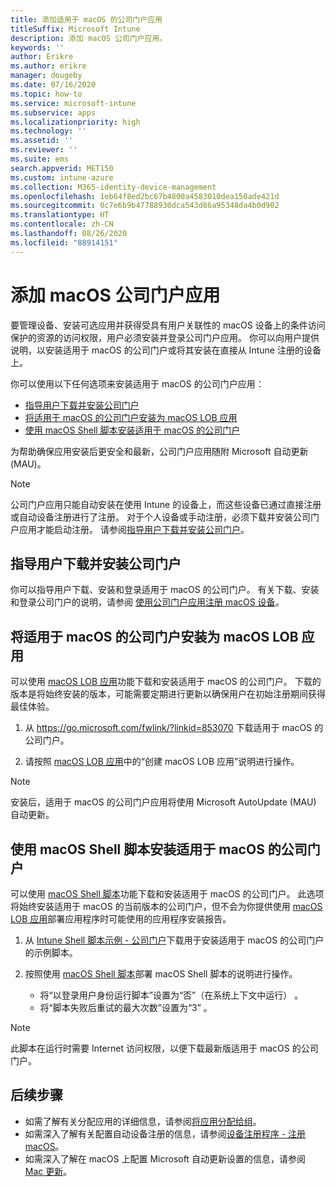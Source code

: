 ```yaml
---
title: 添加适用于 macOS 的公司门户应用
titleSuffix: Microsoft Intune
description: 添加 macOS 公司门户应用。
keywords: ''
author: Erikre
ms.author: erikre
manager: dougeby
ms.date: 07/16/2020
ms.topic: how-to
ms.service: microsoft-intune
ms.subservice: apps
ms.localizationpriority: high
ms.technology: ''
ms.assetid: ''
ms.reviewer: ''
ms.suite: ems
search.appverid: MET150
ms.custom: intune-azure
ms.collection: M365-identity-device-management
ms.openlocfilehash: 1eb64f8ed2bc67b4800a4583010dea150ade421d
ms.sourcegitcommit: 0c7e6b9b47788930dca543d86a95348da4b0d902
ms.translationtype: HT
ms.contentlocale: zh-CN
ms.lasthandoff: 08/26/2020
ms.locfileid: "88914151"
---
```

# <a name="add-the-macos-company-portal-app"></a>添加 macOS 公司门户应用

要管理设备、安装可选应用并获得受具有用户关联性的 macOS 设备上的条件访问保护的资源的访问权限，用户必须安装并登录公司门户应用。 你可以向用户提供说明，以安装适用于 macOS 的公司门户或将其安装在直接从 Intune 注册的设备上。

你可以使用以下任何选项来安装适用于 macOS 的公司门户应用：
- [指导用户下载并安装公司门户](#instruct-users-to-download-and-install-company-portal)
- [将适用于 macOS 的公司门户安装为 macOS LOB 应用](#install-company-portal-for-macos-as-a-macos-lob-app)
- [使用 macOS Shell 脚本安装适用于 macOS 的公司门户](#install-company-portal-for-macos-by-using-a-macos-shell-script)

为帮助确保应用安装后更安全和最新，公司门户应用随附 Microsoft 自动更新 (MAU)。

> [!NOTE]
> 公司门户应用只能自动安装在使用 Intune 的设备上，而这些设备已通过直接注册或自动设备注册进行了注册。 对于个人设备或手动注册，必须下载并安装公司门户应用才能启动注册。 请参阅[指导用户下载并安装公司门户](#instruct-users-to-download-and-install-company-portal)。
## <a name="instruct-users-to-download-and-install-company-portal"></a>指导用户下载并安装公司门户

你可以指导用户下载、安装和登录适用于 macOS 的公司门户。 有关下载、安装和登录公司门户的说明，请参阅 [使用公司门户应用注册 macOS 设备](../user-help/enroll-your-device-in-intune-macos-cp.md)。

##  <a name="install-company-portal-for-macos-as-a-macos-lob-app"></a>将适用于 macOS 的公司门户安装为 macOS LOB 应用

可以使用 [macOS LOB 应用](lob-apps-macos.md)功能下载和安装适用于 macOS 的公司门户。 下载的版本是将始终安装的版本，可能需要定期进行更新以确保用户在初始注册期间获得最佳体验。

1. 从 https://go.microsoft.com/fwlink/?linkid=853070 下载适用于 macOS 的公司门户。 

2. 请按照 [macOS LOB 应用](lob-apps-macos.md)中的“创建 macOS LOB 应用”说明进行操作。

> [!NOTE]
> 安装后，适用于 macOS 的公司门户应用将使用 Microsoft AutoUpdate (MAU) 自动更新。
## <a name="install-company-portal-for-macos-by-using-a-macos-shell-script"></a>使用 macOS Shell 脚本安装适用于 macOS 的公司门户

可以使用 [macOS Shell 脚本](macos-shell-scripts.md)功能下载和安装适用于 macOS 的公司门户。 此选项将始终安装适用于 macOS 的当前版本的公司门户，但不会为你提供使用 [macOS LOB 应用](lob-apps-macos.md)部署应用程序时可能使用的应用程序安装报告。

1. 从 [Intune Shell 脚本示例 - 公司门户](https://github.com/microsoft/shell-intune-samples/tree/master/Apps/Company%20Portal)下载用于安装适用于 macOS 的公司门户的示例脚本。

2. 按照使用 [macOS Shell 脚本](macos-shell-scripts.md)部署 macOS Shell 脚本的说明进行操作。 
    - 将“以登录用户身份运行脚本”设置为“否”（在系统上下文中运行） 。
    - 将“脚本失败后重试的最大次数”设置为“3” 。

> [!NOTE]
> 此脚本在运行时需要 Internet 访问权限，以便下载最新版适用于 macOS 的公司门户。 
## <a name="next-steps"></a>后续步骤
- 如需了解有关分配应用的详细信息，请参阅[将应用分配给组](apps-deploy.md)。
- 如需深入了解有关配置自动设备注册的信息，请参阅[设备注册程序 - 注册 macOS](../enrollment/device-enrollment-program-enroll-macos.md)。
- 如需深入了解在 macOS 上配置 Microsoft 自动更新设置的信息，请参阅 [Mac 更新](/windows/security/threat-protection/microsoft-defender-atp/mac-updates)。